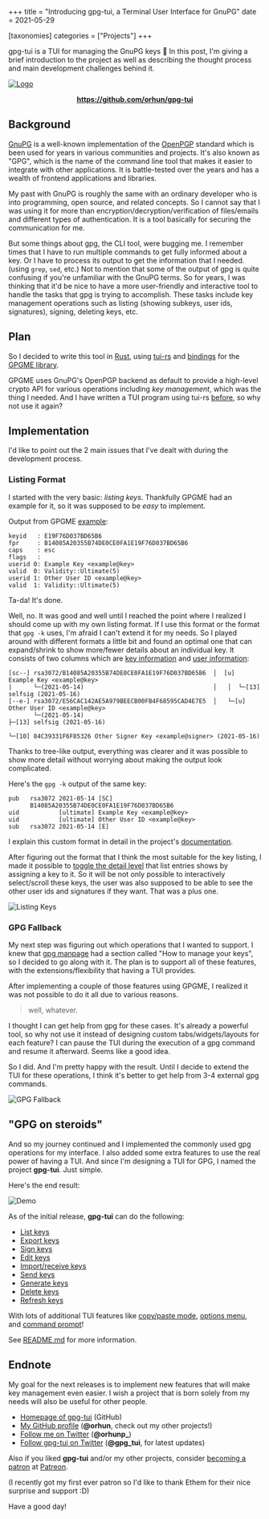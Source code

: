 +++
title = "Introducing gpg-tui, a Terminal User Interface for GnuPG"
date = 2021-05-29

[taxonomies]
categories = ["Projects"]
+++

gpg-tui is a TUI for managing the GnuPG keys 🔐 In this post, I'm giving a brief introduction to the project as well as describing the thought process and main development challenges behind it.

<!-- more -->

[![Logo](https://github.com/orhun/gpg-tui/raw/master/assets/logo.jpg)](https://github.com/orhun/gpg-tui)

<center>

<a href="https://github.com/orhun/gpg-tui"><b>https://github.com/orhun/gpg-tui</b></a>

</center>

## Background

[GnuPG](https://gnupg.org/) is a well-known implementation of the [OpenPGP](https://www.ietf.org/rfc/rfc4880.txt) standard which is been used for years in various communities and projects. It's also known as "GPG", which is the name of the command line tool that makes it easier to integrate with other applications. It is battle-tested over the years and has a wealth of frontend applications and libraries.

My past with GnuPG is roughly the same with an ordinary developer who is into programming, open source, and related concepts. So I cannot say that I was using it for more than encryption/decryption/verification of files/emails and different types of authentication. It is a tool basically for securing the communication for me.

But some things about gpg, the CLI tool, were bugging me. I remember times that I have to run multiple commands to get fully informed about a key. Or I have to process its output to get the information that I needed. (using `grep`, `sed`, etc.) Not to mention that some of the output of gpg is quite confusing if you're unfamiliar with the GnuPG terms. So for years, I was thinking that it'd be nice to have a more user-friendly and interactive tool to handle the tasks that gpg is trying to accomplish. These tasks include key management operations such as listing (showing subkeys, user ids, signatures), signing, deleting keys, etc.

## Plan

So I decided to write this tool in [Rust](https://www.rust-lang.org/), using [tui-rs](https://github.com/fdehau/tui-rs) and [bindings](https://github.com/gpg-rs/gpgme) for the [GPGME library](https://www.gnupg.org/software/gpgme/index.html).

GPGME uses GnuPG's OpenPGP backend as default to provide a high-level crypto API for various operations including _key management_, which was the thing I needed. And I have written a TUI program using tui-rs [before](https://github.com/orhun/kmon), so why not use it again?

## Implementation

I'd like to point out the 2 main issues that I've dealt with during the development process.

### Listing Format

I started with the very basic: _listing keys_. Thankfully GPGME had an example for it, so it was supposed to be _easy_ to implement.

Output from GPGME [example](https://github.com/gpg-rs/gpgme/blob/master/examples/keylist.rs):

```
keyid   : E19F76D037BD65B6
fpr     : B14085A20355B74DE0CE0FA1E19F76D037BD65B6
caps    : esc
flags   :
userid 0: Example Key <example@key>
valid  0: Validity::Ultimate(5)
userid 1: Other User ID <example@key>
valid  1: Validity::Ultimate(5)
```

Ta-da! It's done.

Well, no. It was good and well until I reached the point where I realized I should come up with my own listing format. If I use this format or the format that `gpg -k` uses, I'm afraid I can't extend it for my needs. So I played around with different formats a little bit and found an optimal one that can expand/shrink to show more/fewer details about an individual key. It consists of two columns which are [key information](https://github.com/orhun/gpg-tui#key-information) and [user information](https://github.com/orhun/gpg-tui#user-information):

```
[sc--] rsa3072/B14085A20355B74DE0CE0FA1E19F76D037BD65B6  │  [u] Example Key <example@key>
|      └─(2021-05-14)                                    │   │  └─[13] selfsig (2021-05-16)
[--e-] rsa3072/E56CAC142AE5A979BEECB00FB4F68595CAD4E7E5  │   └─[u] Other User ID <example@key>
       └─(2021-05-14)                                              ├─[13] selfsig (2021-05-16)
                                                                   └─[10] 84C39331F6F85326 Other Signer Key <example@signer> (2021-05-16)
```

Thanks to tree-like output, everything was clearer and it was possible to show more detail without worrying about making the output look complicated.

Here's the `gpg -k` output of the same key:

```
pub   rsa3072 2021-05-14 [SC]
      B14085A20355B74DE0CE0FA1E19F76D037BD65B6
uid           [ultimate] Example Key <example@key>
uid           [ultimate] Other User ID <example@key>
sub   rsa3072 2021-05-14 [E]
```

I explain this custom format in detail in the project's [documentation](https://github.com/orhun/gpg-tui#approach).

After figuring out the format that I think the most suitable for the key listing, I made it possible to [toggle the detail level](https://github.com/orhun/gpg-tui#detailed-view) that list entries shows by assigning a key to it. So it will be not only possible to interactively select/scroll these keys, the user was also supposed to be able to see the other user ids and signatures if they want. That was a plus one.

![Listing Keys](https://user-images.githubusercontent.com/24392180/119889592-6f889900-bf3f-11eb-85fc-c9c3e445fb81.gif)

### GPG Fallback

My next step was figuring out which operations that I wanted to support. I knew that [gpg manpage](https://linux.die.net/man/1/gpg) had a section called "How to manage your keys", so I decided to go along with it. The plan is to support all of these features, with the extensions/flexibility that having a TUI provides.

After implementing a couple of those features using GPGME, I realized it was not possible to do it all due to various reasons.

> well, whatever.

I thought I can get help from gpg for these cases. It's already a powerful tool, so why not use it instead of designing custom tabs/widgets/layouts for each feature? I can pause the TUI during the execution of a gpg command and resume it afterward. Seems like a good idea.

So I did. And I'm pretty happy with the result. Until I decide to extend the TUI for these operations, I think it's better to get help from 3-4 external gpg commands.

![GPG Fallback](https://user-images.githubusercontent.com/24392180/119894905-df9a1d80-bf45-11eb-8600-3b3c4e340794.gif)

## "GPG on steroids"

And so my journey continued and I implemented the commonly used gpg operations for my interface. I also added some extra features to use the real power of having a TUI. And since I'm designing a TUI for GPG, I named the project **gpg-tui**. Just simple.

Here's the end result:

![Demo](https://github.com/orhun/gpg-tui/raw/master/demo/gpg-tui-showcase.gif)

As of the initial release, **gpg-tui** can do the following:

- [List keys](https://github.com/orhun/gpg-tui#list)
- [Export keys](https://github.com/orhun/gpg-tui#export)
- [Sign keys](https://github.com/orhun/gpg-tui#sign)
- [Edit keys](https://github.com/orhun/gpg-tui#edit)
- [Import/receive keys](https://github.com/orhun/gpg-tui#importreceive)
- [Send keys](https://github.com/orhun/gpg-tui#send)
- [Generate keys](https://github.com/orhun/gpg-tui#generate)
- [Delete keys](https://github.com/orhun/gpg-tui#delete)
- [Refresh keys](https://github.com/orhun/gpg-tui#refresh)

With lots of additional TUI features like [copy/paste mode](https://github.com/orhun/gpg-tui#copy--paste), [options menu](https://github.com/orhun/gpg-tui#options-menu), and [command prompt](https://github.com/orhun/gpg-tui#running-commands)!

See [README.md](https://github.com/orhun/gpg-tui/blob/master/README.md) for more information.

## Endnote

My goal for the next releases is to implement new features that will make key management even easier. I wish a project that is born solely from my needs will also be useful for other people.

- [Homepage of gpg-tui](https://github.com/orhun/gpg-tui) (GitHub)
- [My GitHub profile](https://github.com/orhun) (**@orhun**, check out my other projects!)
- [Follow me on Twitter](https://twitter.com/orhunp_) (**@orhunp_**)
- [Follow gpg-tui on Twitter](https://twitter.com/gpg_tui) (**@gpg_tui**, for latest updates) 

Also if you liked **gpg-tui** and/or my other projects, consider [becoming a patron](https://www.patreon.com/join/orhunp) at [Patreon](https://www.patreon.com/orhunp).

(I recently got my first ever patron so I'd like to thank Ethem for their nice surprise and support :D)

Have a good day!
